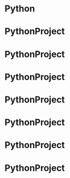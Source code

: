 # Python
# PythonProject
# PythonProject
# PythonProject
# PythonProject
# PythonProject
# PythonProject
# PythonProject
